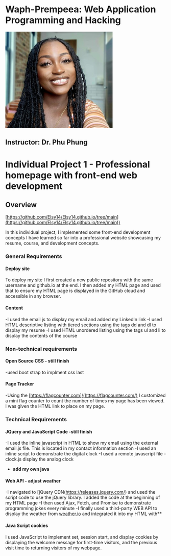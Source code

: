 # Waph-Prempeea: Web Application Programming and Hacking
![My Headshot](images/headshot.jpg)

## Instructor: Dr. Phu Phung

# Individual Project 1 - Professional homepage with front-end web development

## Overview

[https://github.com/Elsy14/Elsy14.github.io/tree/main](https://github.com/Elsy14/Elsy14.github.io/tree/main))

In this individual project, I implemented some front-end development concepts I have learned so far into a professional website showcasing my resume, course, and development concepts.

### General Requirements

#### Deploy site
To deploy my site I first created a new public repository with the same username and github.io at the end. I then added my HTML page and used that to ensure my HTML page is displayed in the GitHub cloud and accessible in any browser.

#### Content
-I used the email js to display my email and added my LinkedIn link
-I used HTML descriptive listing with tiered sections using the tags dd and dl to display my resume
-I used HTML unordered listing using the tags ul and li to display the contents of the course 

### Non-technical requirements

#### Open Source CSS - still finish
-used boot strap to implment css last

#### Page Tracker
-Using the [https://flagcounter.com]/(https://flagcounter.com/) I customized a mini flag counter to count the number of times my page has been viewed. I was given the HTML link to place on my page.

### Technical Requirements

#### JQuery and JavaScript Code -still finish
-I used the inline javascript in HTML to show my email using the external email.js file. This is located in my contact information section
-I used an inline script to demonstrate the digital clock
-I used a remote javascript file - clock.js display the analog clock
- **add my own java**

#### Web API - adjust weather
-I navigated to [jQuery CDN(https://releases.jquery.com/) and used the script code to use the jQuery library. I added the code at the beginning of my HTML page
-I then used Ajax, Fetch, and Promise to demonstrate programming jokes every minute 
-I finally used a third-party WEB API to display the weather from [weather.io](www.weatherbit.io) and integrated it into my HTML with**

#### Java Script cookies
I used JavaScript to implement set, session start, and display cookies by displaying the welcome message for first-time visitors, and the previous visit time to returning visitors of my webpage.
